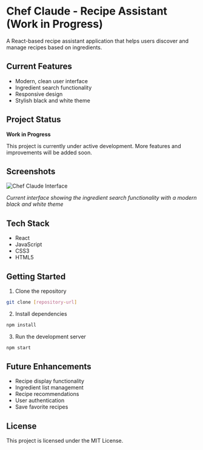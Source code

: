 # Chef Claude - Recipe Assistant (Work in Progress)

A React-based recipe assistant application that helps users discover and manage recipes based on ingredients.

## Current Features
- Modern, clean user interface
- Ingredient search functionality
- Responsive design
- Stylish black and white theme

## Project Status
 **Work in Progress** 

This project is currently under active development. More features and improvements will be added soon.

## Screenshots
![Chef Claude Interface](./screenshots/chef-claude-interface.png)

*Current interface showing the ingredient search functionality with a modern black and white theme*

## Tech Stack
- React
- JavaScript
- CSS3
- HTML5

## Getting Started

1. Clone the repository
```bash
git clone [repository-url]
```

2. Install dependencies
```bash
npm install
```

3. Run the development server
```bash
npm start
```

## Future Enhancements
- Recipe display functionality
- Ingredient list management
- Recipe recommendations
- User authentication
- Save favorite recipes

## License
This project is licensed under the MIT License.